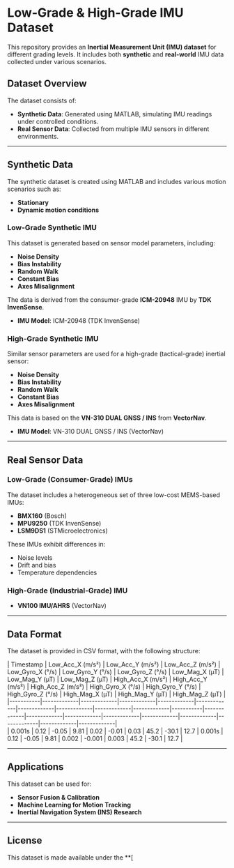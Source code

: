 # Low-Grade & High-Grade IMU Dataset  

This repository provides an **Inertial Measurement Unit (IMU) dataset** for different grading levels. It includes both **synthetic** and **real-world** IMU data collected under various scenarios.  

## Dataset Overview  

The dataset consists of:  
- **Synthetic Data**: Generated using MATLAB, simulating IMU readings under controlled conditions.  
- **Real Sensor Data**: Collected from multiple IMU sensors in different environments.  

---

## **Synthetic Data**  

The synthetic dataset is created using MATLAB and includes various motion scenarios such as:  
- **Stationary**  
- **Dynamic motion conditions**  

### **Low-Grade Synthetic IMU**  
This dataset is generated based on sensor model parameters, including:  
- **Noise Density**  
- **Bias Instability**  
- **Random Walk**  
- **Constant Bias**  
- **Axes Misalignment**  

The data is derived from the consumer-grade **ICM-20948** IMU by **TDK InvenSense**.  

- **IMU Model**: ICM-20948 (TDK InvenSense)  

### **High-Grade Synthetic IMU**  
Similar sensor parameters are used for a high-grade (tactical-grade) inertial sensor:  
- **Noise Density**  
- **Bias Instability**  
- **Random Walk**  
- **Constant Bias**  
- **Axes Misalignment**  

This data is based on the **VN-310 DUAL GNSS / INS** from **VectorNav**.  

- **IMU Model**: VN-310 DUAL GNSS / INS (VectorNav)  

---

## **Real Sensor Data**  

### **Low-Grade (Consumer-Grade) IMUs**  
The dataset includes a heterogeneous set of three low-cost MEMS-based IMUs:  
- **BMX160** (Bosch)  
- **MPU9250** (TDK InvenSense)  
- **LSM9DS1** (STMicroelectronics)  

These IMUs exhibit differences in:  
- Noise levels  
- Drift and bias  
- Temperature dependencies  

### **High-Grade (Industrial-Grade) IMU**  
- **VN100 IMU/AHRS** (VectorNav)  

---

## **Data Format**  

The dataset is provided in CSV format, with the following structure:  

| Timestamp | Low_Acc_X (m/s²) | Low_Acc_Y (m/s²) | Low_Acc_Z (m/s²) | Low_Gyro_X (°/s) | Low_Gyro_Y (°/s) | Low_Gyro_Z (°/s) | Low_Mag_X (µT) | Low_Mag_Y (µT) | Low_Mag_Z (µT) | High_Acc_X (m/s²) | High_Acc_Y (m/s²) | High_Acc_Z (m/s²) | High_Gyro_X (°/s) | High_Gyro_Y (°/s) | High_Gyro_Z (°/s) | High_Mag_X (µT) | High_Mag_Y (µT) | High_Mag_Z (µT) |    
|-----------|-------------|-------------|-------------|-------------|-------------|-------------|-------------|-------------|-------------|-----------|-------------|-------------|-------------|-------------|-------------|-------------|-------------|-------------|-------------|    
| 0.001s    | 0.12       | -0.05       | 9.81        | 0.02        | -0.01       | 0.03        | 45.2        | -30.1       | 12.7        | 0.001s    | 0.12       | -0.05       | 9.81        | 0.002        | -0.001       | 0.003        | 45.2        | -30.1       | 12.7        |   

---

## **Applications**  

This dataset can be used for:  
- **Sensor Fusion & Calibration**  
- **Machine Learning for Motion Tracking**  
- **Inertial Navigation System (INS) Research**  

---

## **License**  

This dataset is made available under the **[
